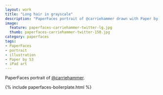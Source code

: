 ```yaml
---
layout: work
title: "Long hair in grayscale"
description: "PaperFaces portrait of @carriehammer drawn with Paper by 53 on an iPad."
image: 
  feature: paperfaces-carriehammer-twitter-lg.jpg
  thumb: paperfaces-carriehammer-twitter-150.jpg
category: paperfaces
tags: 
- PaperFaces
- portrait
- illustration
- Paper by 53
- iPad art
---
```


PaperFaces portrait of [@carriehammer](http://twitter.com/carriehammer).

{% include paperfaces-boilerplate.html %}